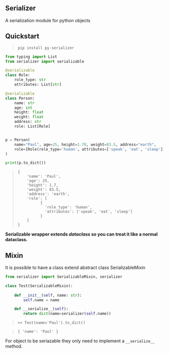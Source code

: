 ## Serializer

A serialization module for python objects

## Quickstart

> `pip install py-serializer`


```python
from typing import List
from serializer import serializable

@serializable
class Role:
    role_type: str
    attributes: List[str]

@serializable
class Person:
    name: str
    age: int
    height: float
    weight: float
    address: str
    role: List[Role]


p = Person(
    name="Paul", age=25, height=1.70, weight=83.5, address="earth",
    role=[Role(role_type='human', attributes=['speak', 'eat', 'sleep'])]
)

print(p.to_dict())
```

> ```
> {
>     'name': 'Paul', 
>     'age': 25, 
>     'height': 1.7,
>     'weight': 83.5, 
>     'address': 'earth', 
>     'role': [
>           {
>             'role_type': 'human',
>             'attributes': ['speak', 'eat', 'sleep']
>           }
>     ]
> }
>```


**Serializable wrapper extends *dataclass* so you can treat it like a normal dataclass.**


## Mixin

It is possible to have a class extend abstract class SerializableMixin

```python
from serializer import SerializableMixin, serializer

class Test(SerializableMixin):
    
    def __init__(self, name: str):
        self.name = name

    def __serialize__(self):
        return dict(name=serializer(self.name))
```

> `>> Test(name='Paul').to_dict()`

> `{ 'name': 'Paul' } `

For object to be seriazable they only need to implement a `__serialize__` method.